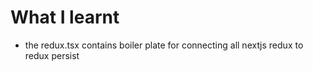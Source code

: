 # What I learnt

- the redux.tsx contains boiler plate for connecting all nextjs redux to redux persist